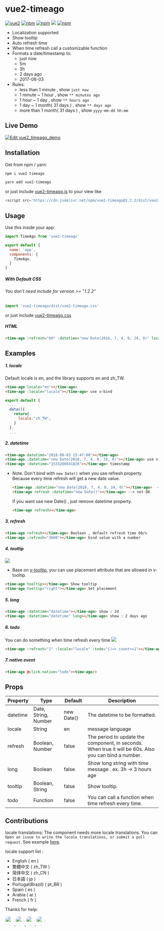 # vue2-timeago 
[![vue2](https://img.shields.io/badge/vue-2.x-brightgreen.svg)](https://vuejs.org/) [![npm](https://img.shields.io/npm/v/vue2-timeago.svg)](https://www.npmjs.com/package/vue2-timeago)  [![npm](https://img.shields.io/npm/dt/vue2-timeago.svg)](https://www.npmjs.com/package/vue2-timeago) [![](https://data.jsdelivr.com/v1/package/npm/vue2-timeago/badge)](https://www.jsdelivr.com/package/npm/vue2-timeago) [![npm](https://img.shields.io/npm/l/vue2-timeago.svg)](https://github.com/runkids/vue2-timeago/blob/master/LICENSE)

- Localization supported
- Show tooltip 
- Auto refresh time
- When time refresh call a customizable function 
- Formats a date/timestamp to:
  -  just now
  -  5m
  -  3h
  -  2 days ago
  -  2017-08-03
- Rules:
  -  less than 1 minute , show `just now`
  -  1 minute ~ 1 hour , show `** minutes ago`
  -  1 hour ~ 1 day , show `** hours ago`
  -  1 day ~ 1 month( 31 days ) , show `** days ago`
  -  more than 1 month( 31 days ) , show `yyyy-mm-dd hh:mm`

## Live Demo
[![Edit vue2_timeago_demo](https://codesandbox.io/static/img/play-codesandbox.svg)](https://codesandbox.io/embed/myomwvkojj)

## Installation 
Get from npm / yarn:
```js
npm i vue2-timeago
```
```js
yarn add vue2-timeago
```
or just include [vue2-timeago.js](https://cdn.jsdelivr.net/npm/vue2-timeago@1.2.2/dist/vue2-timeago.js) to your view like 

```js
<script src='https://cdn.jsdelivr.net/npm/vue2-timeago@1.2.2/dist/vue2-timeago.js'></script>
```

## Usage
Use this inside your app:
``` js
import TimeAgo from 'vue2-timeago'

export default {
  name: 'app',
  components: {
    TimeAgo,
  }
}
```

##### With Default CSS 
###### You don't need include for version >= "1.2.2"
```js
import 'vue2-timeago/dist/vue2-timeago.css'
```
or just include [vue2-timeago.css](https://cdn.jsdelivr.net/npm/vue2-timeago@1.1.3/dist/vue2-timeago.css)


##### HTML
```html
<time-ago :refresh="60" :datetime="new Date(2018, 7, 4, 0, 24, 0)" locale="zh_TW" tooltip></time-ago>
```
## Examples

#####  1. locale
Default locale is en, and the library supports en and zh_TW.
```html
<time-ago locale="en"></time-ago> 
<time-ago :locale="locale"></time-ago> use v-bind
```
```js
export default {
  ...
  data(){
    return{
      locale:"zh_TW",
    }
  },
  ...
```
#####  2. datetime
```html
<time-ago datetime="2018-08-03 15:47:00"></time-ago> 
<time-ago :datetime="new Date(2018, 7, 4, 0, 24, 0)"></time-ago> use v-bind
<time-ago :datetime="1533286641826"></time-ago> timestamp
```
  - Note. Don't bind with `new Date()` when you use refresh property.
  Because every time refresh will get a new date value.

    ```html
    <time-ago :datetime="new Date(2018, 7, 4, 0, 24, 0)"></time-ago>  --> OK
    <time-ago refresh :datetime="new Date()"></time-ago> --> not OK
    ```

    If you want use new Date() , just remove datetime property.

    ```html
    <time-ago refresh></time-ago>
    ```

#####  3.  refresh
```html
<time-ago refresh></time-ago> Boolean , default refresh time 60/s
<time-ago :refresh="3600"></time-ago> bind value with a number
```

#####  4. tooltip
<img src="https://imgur.com/UAYxE4U.png"/>

- Base on [v-tooltip](https://github.com/Akryum/v-tooltip "v-tooltip"), you can use placement attribute that are allowed in v-tooltip.

```html
<time-ago tooltip></time-ago> Show tooltip 
<time-ago tooltip="right"></time-ago> Set placement
```

#####  5. long
```html
<time-ago :datetime="datetime"></time-ago> show : 2d
<time-ago :datetime="datetime" long></time-ago> show : 2 days ago
```

#####  6. todo
You can do something when time refresh every time
<img src="https://i.imgur.com/V1K6Xa2.gif"/>

```html
<time-ago :refresh="1" :locale="locale" :todo="()=> count+=1"></time-ago>
```
#####  7. native event
```html
<time-ago @click.native="todo"><time-ago/>
```
## Props

| Property  |  Type |  Default |  Description |
| ------------ | ------------ | ------------ | ------------ |
| datetime  |  Date, String, Number  |  new Date()  | The datetime to be formatted.|
| locale  |  String  |  en    | message language |
| refresh  |  Boolean, Number  |  false    | The period to update the component, in seconds. When true it will be 60s. Also you can bind a number.|
| long  |  Boolean  |  false    | Show long string with time message . ex. 3h -> 3 hours age|
| tooltip  |  Boolean, String  |  false    | Show tooltip.|
| todo  |  Function  |  false    | You can call a function when time refresh every time.|

## Contributions
locale translations: The component needs more locale translations. You can `Open an issue to write the locale translations, or submit a pull request`. 
See example [here](https://github.com/runkids/vue2-timeago/blob/master/src/lib/lang).

locale support list : 
- English ( en )  
- 繁體中文 ( zh_TW ) 
- 简体中文 ( zh_CN )
- 日本語 ( jp )
- Portugal(Brazil) ( pt_BR )
- Spain ( es )
- Arabia ( ar )
- French ( fr )

Thanks for help:

<a href="https://github.com/flromano">
  <img src="https://avatars1.githubusercontent.com/u/8169566?s=460&v=4" width="30" style="border-radius: 100%;"/>
</a>

<a href="https://github.com/NathanFallet">
  <img src="https://avatars2.githubusercontent.com/u/30439790?s=460&v=4" width="30" style="border-radius: 100%;"/>
</a>

<a href="https://github.com/waltergammarota">
  <img src="https://avatars0.githubusercontent.com/u/3790610?s=460&v=4" width="30" style="border-radius: 100%;"/>
</a>

<a href="https://github.com/Mohammad-Ha">
  <img src="https://avatars0.githubusercontent.com/u/15388052?s=460&v=4" width="30" style="border-radius: 100%;"/>
</a>